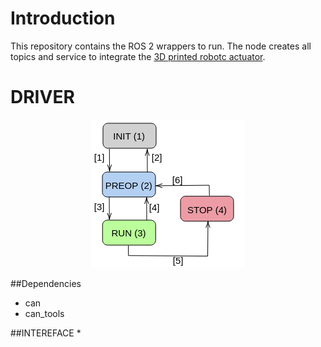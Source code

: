 # Introduction

This repository contains the ROS 2 wrappers to run. The node creates all topics and service to integrate the [3D printed robotc actuator](https://github.com/ManuelSanchezMo/Robotic_actuator).  


# DRIVER


<p align="center">
  <img src="./imgs/Motor_FSM.png" />
</p>
##Dependencies

* can
* can_tools



##INTEREFACE
* 